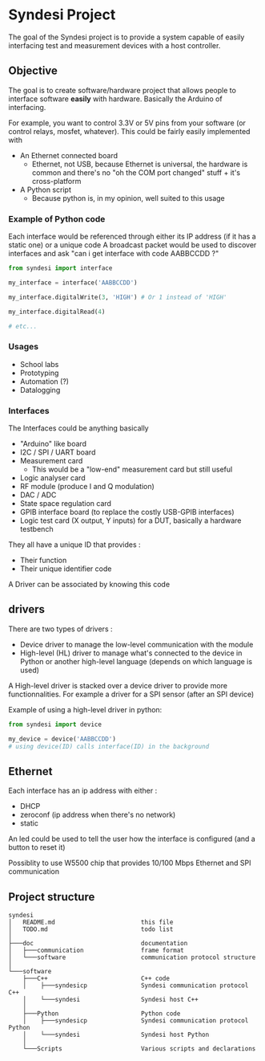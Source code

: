 # Syndesi Project

The goal of the Syndesi project is to provide a system capable of easily interfacing test and measurement devices with a host controller.

## Objective

The goal is to create software/hardware project that allows people to interface software **easily** with hardware. Basically the Arduino of interfacing.

For example, you want to control 3.3V or 5V pins from your software (or control relays, mosfet, whatever). This could be fairly easily implemented with

- An Ethernet connected board
  - Ethernet, not USB, because Ethernet is universal, the hardware is common and there's no "oh the COM port changed" stuff + it's cross-platform
- A Python script
  - Because python is, in my opinion, well suited to this usage

### Example of Python code

Each interface would be referenced through either its IP address (if it has a static one) or a unique code
A broadcast packet would be used to discover interfaces and ask "can i get interface with code AABBCCDD ?"

```python
from syndesi import interface

my_interface = interface('AABBCCDD')

my_interface.digitalWrite(3, 'HIGH') # Or 1 instead of 'HIGH'

my_interface.digitalRead(4)

# etc...
```

### Usages

- School labs
- Prototyping
- Automation (?)
- Datalogging

### Interfaces

The Interfaces could be anything basically

- "Arduino" like board
- I2C / SPI / UART board
- Measurement card
  - This would be a "low-end" measurement card but still useful
- Logic analyser card
- RF module (produce I and Q modulation)
- DAC / ADC
- State space regulation card
- GPIB interface board (to replace the costly USB-GPIB interfaces)
- Logic test card (X output, Y inputs) for a DUT, basically a hardware testbench

They all have a unique ID that provides :

- Their function
- Their unique identifier code

A Driver can be associated by knowing this code

## drivers

There are two types of drivers :

- Device driver to manage the low-level communication with the module
- High-level (HL) driver to manage what's connected to the device in Python or another high-level language (depends on which language is used)

A High-level driver is stacked over a device driver to provide more functionnalities. For example a driver for a SPI sensor (after an SPI device)

Example of using a high-level driver in python:

```python
from syndesi import device

my_device = device('AABBCCDD')
# using device(ID) calls interface(ID) in the background
```

## Ethernet

Each interface has an ip address with either :

- DHCP
- zeroconf (ip address when there's no network)
- static

An led could be used to tell the user how the interface is configured (and a button to reset it)

Possiblity to use W5500 chip that provides 10/100 Mbps Ethernet and SPI communication

## Project structure
```
syndesi
│   README.md                        this file
│   TODO.md                          todo list
│
├───doc                              documentation
│   ├───communication                frame format
│   └───software                     communication protocol structure
│       
└───software
    ├───C++                          C++ code
    │ ­   ├───syndesicp               Syndesi communication protocol C++
    │    └───syndesi                 Syndesi host C++
    │
    ├───Python                       Python code
    │ ­   ├───syndesicp               Syndesi communication protocol Python
    │    └───syndesi                 Syndesi host Python
    │    
    └───Scripts                      Various scripts and declarations
```
